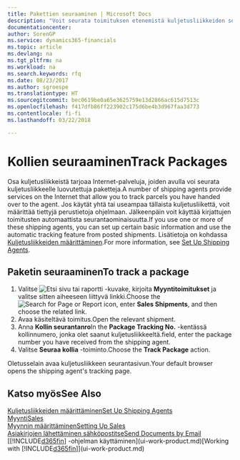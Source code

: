 ```yaml
---
title: Pakettien seuraaminen | Microsoft Docs
description: "Voit seurata toimituksen etenemistä kuljetusliikkeiden seurantapalvelun avulla."
documentationcenter: 
author: SorenGP
ms.service: dynamics365-financials
ms.topic: article
ms.devlang: na
ms.tgt_pltfrm: na
ms.workload: na
ms.search.keywords: rfq
ms.date: 08/23/2017
ms.author: sgroespe
ms.translationtype: HT
ms.sourcegitcommit: bec0619be0a65e3625759e13d2866ac615d7513c
ms.openlocfilehash: f417dfb86ff223902c175d6be4b3d967faa3d773
ms.contentlocale: fi-fi
ms.lasthandoff: 03/22/2018

---
```

# <a name="track-packages"></a><span data-ttu-id="be908-103">Kollien seuraaminen</span><span class="sxs-lookup"><span data-stu-id="be908-103">Track Packages</span></span>
<span data-ttu-id="be908-104">Osa kuljetusliikkeistä tarjoaa Internet-palveluja, joiden avulla voi seurata kuljetusliikkeelle luovutettuja paketteja.</span><span class="sxs-lookup"><span data-stu-id="be908-104">A number of shipping agents provide services on the Internet that allow you to track parcels you have handed over to the agent.</span></span> <span data-ttu-id="be908-105">Jos käytät yhtä tai useampaa tällaista kuljetusliikettä, voit määrittää tiettyjä perustietoja ohjelmaan. Jälkeenpäin voit käyttää kirjattujen toimitusten automaattista seurantaominaisuutta.</span><span class="sxs-lookup"><span data-stu-id="be908-105">If you use one or more of these shipping agents, you can set up certain basic information and use the automatic tracking feature from posted shipments.</span></span> <span data-ttu-id="be908-106">Lisätietoja on kohdassa [Kuljetusliikkeiden määrittäminen](sales-how-to-set-up-shipping-agents.md).</span><span class="sxs-lookup"><span data-stu-id="be908-106">For more information, see [Set Up Shipping Agents](sales-how-to-set-up-shipping-agents.md).</span></span>

## <a name="to-track-a-package"></a><span data-ttu-id="be908-107">Paketin seuraaminen</span><span class="sxs-lookup"><span data-stu-id="be908-107">To track a package</span></span>
1. <span data-ttu-id="be908-108">Valitse ![Etsi sivu tai raportti](media/ui-search/search_small.png "Etsi sivu tai raportti -kuvake") -kuvake, kirjoita **Myyntitoimitukset** ja valitse sitten aiheeseen liittyvä linkki.</span><span class="sxs-lookup"><span data-stu-id="be908-108">Choose the ![Search for Page or Report](media/ui-search/search_small.png "Search for Page or Report icon") icon, enter **Sales Shipments**, and then choose the related link.</span></span>
2. <span data-ttu-id="be908-109">Avaa käsiteltävä toimitus.</span><span class="sxs-lookup"><span data-stu-id="be908-109">Open the relevant shipment.</span></span>
3. <span data-ttu-id="be908-110">Anna **Kollin seurantanro**</span><span class="sxs-lookup"><span data-stu-id="be908-110">In the **Package Tracking No.**</span></span> <span data-ttu-id="be908-111">-kentässä kollinnumero, jonka olet saanut kuljetusliikkeeltä.</span><span class="sxs-lookup"><span data-stu-id="be908-111">field, enter the package number you have received from the shipping agent.</span></span>
4. <span data-ttu-id="be908-112">Valitse **Seuraa kollia** -toiminto.</span><span class="sxs-lookup"><span data-stu-id="be908-112">Choose the **Track Package** action.</span></span>

<span data-ttu-id="be908-113">Oletusselain avaa kuljetusliikkeen seurantasivun.</span><span class="sxs-lookup"><span data-stu-id="be908-113">Your default browser opens the shipping agent's tracking page.</span></span>

## <a name="see-also"></a><span data-ttu-id="be908-114">Katso myös</span><span class="sxs-lookup"><span data-stu-id="be908-114">See Also</span></span>
[<span data-ttu-id="be908-115">Kuljetusliikkeiden määrittäminen</span><span class="sxs-lookup"><span data-stu-id="be908-115">Set Up Shipping Agents</span></span>](sales-how-to-set-up-shipping-agents.md)  
[<span data-ttu-id="be908-116">Myynti</span><span class="sxs-lookup"><span data-stu-id="be908-116">Sales</span></span>](sales-manage-sales.md)  
[<span data-ttu-id="be908-117">Myynnin määrittäminen</span><span class="sxs-lookup"><span data-stu-id="be908-117">Setting Up Sales</span></span>](sales-setup-sales.md)  
[<span data-ttu-id="be908-118">Asiakirjojen lähettäminen sähköpostitse</span><span class="sxs-lookup"><span data-stu-id="be908-118">Send Documents by Email</span></span>](ui-how-send-documents-email.md)  
<span data-ttu-id="be908-119">[[!INCLUDE[d365fin](includes/d365fin_md.md)] -ohjelman käyttäminen](ui-work-product.md)</span><span class="sxs-lookup"><span data-stu-id="be908-119">[Working with [!INCLUDE[d365fin](includes/d365fin_md.md)]](ui-work-product.md)</span></span>

